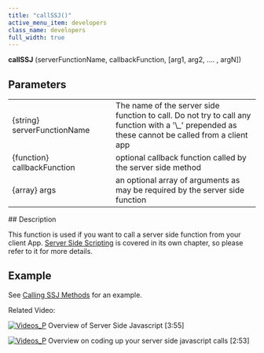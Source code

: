 ```yaml
---
title: "callSSJ()"
active_menu_item: developers
class_name: developers
full_width: true
---
```



**callSSJ** (serverFunctionName, callbackFunction, [arg1, arg2, .... , argN])

## Parameters

<table>
<tr>
<td width="211">
{string} serverFunctionName

</td>
<td width="9">
</td>
<td width="660">
The name of the server side function to call. Do not try to call any function with a '\_' prepended as these cannot be called from a client app

</td>
</tr>
<tr>
<td width="211">
{function} callbackFunction

</td>
<td width="9">
</td>
<td width="660">
optional callback function called by the server side method

</td>
</tr>
<tr>
<td width="211">
{array} args

</td>
<td width="9">
</td>
<td width="660">
an optional array of arguments as may be required by the server side function

</td>
</tr>
</table>
## Description

This function is used if you want to call a server side function from your client App. [Server Side Scripting](/developers/documentation/scripting-apis/server-side-scripting-overview/) is covered in its own chapter, so please refer to it for more details.

## Example

See [Calling SSJ Methods](/developers/documentation/scripting-apis/server-side-scripting-overview/calling-ssj-methods) for an example.

Related Video:

[![Videos\_P](/img/docs/videos_p.png)](http://www.youtube.com/v/LGzP1Uxk5c4?autoplay=1&hd=1&fs=1&showsearch=0&rel=0&) Overview of Server Side Javascript [3:55]

[![Videos\_P](/img/docs/videos_p.png)](http://www.youtube.com/v/88rEQc8Itvk?autoplay=1&hd=1&fs=1&showsearch=0&rel=0&) Overview on coding up your server side javascript calls [2:53]

